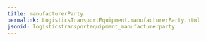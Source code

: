 ```yaml
---
title: manufacturerParty
permalink: LogisticsTransportEquipment.manufacturerParty.html
jsonid: logisticstransportequipment_manufacturerparty
---
```

